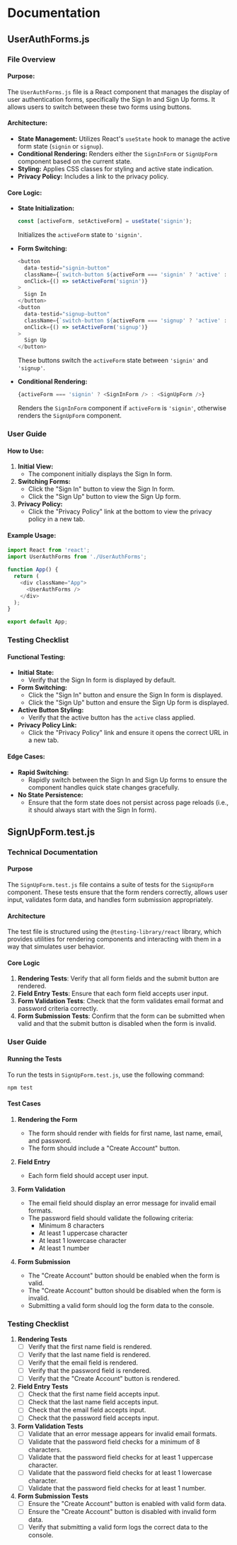 # Documentation

## UserAuthForms.js

### File Overview

#### Purpose:
The `UserAuthForms.js` file is a React component that manages the display of user authentication forms, specifically the Sign In and Sign Up forms. It allows users to switch between these two forms using buttons.

#### Architecture:
- **State Management:** Utilizes React's `useState` hook to manage the active form state (`signin` or `signup`).
- **Conditional Rendering:** Renders either the `SignInForm` or `SignUpForm` component based on the current state.
- **Styling:** Applies CSS classes for styling and active state indication.
- **Privacy Policy:** Includes a link to the privacy policy.

#### Core Logic:
- **State Initialization:**
  ```javascript
  const [activeForm, setActiveForm] = useState('signin');
  ```
  Initializes the `activeForm` state to `'signin'`.

- **Form Switching:**
  ```javascript
  <button
    data-testid="signin-button"
    className={`switch-button ${activeForm === 'signin' ? 'active' : ''}`}
    onClick={() => setActiveForm('signin')}
  >
    Sign In
  </button>
  <button
    data-testid="signup-button"
    className={`switch-button ${activeForm === 'signup' ? 'active' : ''}`}
    onClick={() => setActiveForm('signup')}
  >
    Sign Up
  </button>
  ```
  These buttons switch the `activeForm` state between `'signin'` and `'signup'`.

- **Conditional Rendering:**
  ```javascript
  {activeForm === 'signin' ? <SignInForm /> : <SignUpForm />}
  ```
  Renders the `SignInForm` component if `activeForm` is `'signin'`, otherwise renders the `SignUpForm` component.

### User Guide

#### How to Use:
1. **Initial View:**
   - The component initially displays the Sign In form.
2. **Switching Forms:**
   - Click the "Sign In" button to view the Sign In form.
   - Click the "Sign Up" button to view the Sign Up form.
3. **Privacy Policy:**
   - Click the "Privacy Policy" link at the bottom to view the privacy policy in a new tab.

#### Example Usage:
```javascript
import React from 'react';
import UserAuthForms from './UserAuthForms';

function App() {
  return (
    <div className="App">
      <UserAuthForms />
    </div>
  );
}

export default App;
```

### Testing Checklist

#### Functional Testing:
- **Initial State:**
  - Verify that the Sign In form is displayed by default.
- **Form Switching:**
  - Click the "Sign In" button and ensure the Sign In form is displayed.
  - Click the "Sign Up" button and ensure the Sign Up form is displayed.
- **Active Button Styling:**
  - Verify that the active button has the `active` class applied.
- **Privacy Policy Link:**
  - Click the "Privacy Policy" link and ensure it opens the correct URL in a new tab.

#### Edge Cases:
- **Rapid Switching:**
  - Rapidly switch between the Sign In and Sign Up forms to ensure the component handles quick state changes gracefully.
- **No State Persistence:**
  - Ensure that the form state does not persist across page reloads (i.e., it should always start with the Sign In form).

## SignUpForm.test.js

### Technical Documentation

#### Purpose
The `SignUpForm.test.js` file contains a suite of tests for the `SignUpForm` component. These tests ensure that the form renders correctly, allows user input, validates form data, and handles form submission appropriately.

#### Architecture
The test file is structured using the `@testing-library/react` library, which provides utilities for rendering components and interacting with them in a way that simulates user behavior.

#### Core Logic
1. **Rendering Tests**: Verify that all form fields and the submit button are rendered.
2. **Field Entry Tests**: Ensure that each form field accepts user input.
3. **Form Validation Tests**: Check that the form validates email format and password criteria correctly.
4. **Form Submission Tests**: Confirm that the form can be submitted when valid and that the submit button is disabled when the form is invalid.

### User Guide

#### Running the Tests
To run the tests in `SignUpForm.test.js`, use the following command:
```bash
npm test
```

#### Test Cases

1. **Rendering the Form**
   - The form should render with fields for first name, last name, email, and password.
   - The form should include a "Create Account" button.

2. **Field Entry**
   - Each form field should accept user input.

3. **Form Validation**
   - The email field should display an error message for invalid email formats.
   - The password field should validate the following criteria:
     - Minimum 8 characters
     - At least 1 uppercase character
     - At least 1 lowercase character
     - At least 1 number

4. **Form Submission**
   - The "Create Account" button should be enabled when the form is valid.
   - The "Create Account" button should be disabled when the form is invalid.
   - Submitting a valid form should log the form data to the console.

### Testing Checklist

1. **Rendering Tests**
   - [ ] Verify that the first name field is rendered.
   - [ ] Verify that the last name field is rendered.
   - [ ] Verify that the email field is rendered.
   - [ ] Verify that the password field is rendered.
   - [ ] Verify that the "Create Account" button is rendered.

2. **Field Entry Tests**
   - [ ] Check that the first name field accepts input.
   - [ ] Check that the last name field accepts input.
   - [ ] Check that the email field accepts input.
   - [ ] Check that the password field accepts input.

3. **Form Validation Tests**
   - [ ] Validate that an error message appears for invalid email formats.
   - [ ] Validate that the password field checks for a minimum of 8 characters.
   - [ ] Validate that the password field checks for at least 1 uppercase character.
   - [ ] Validate that the password field checks for at least 1 lowercase character.
   - [ ] Validate that the password field checks for at least 1 number.

4. **Form Submission Tests**
   - [ ] Ensure the "Create Account" button is enabled with valid form data.
   - [ ] Ensure the "Create Account" button is disabled with invalid form data.
   - [ ] Verify that submitting a valid form logs the correct data to the console.
